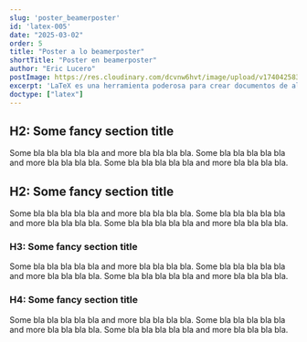 ```yaml
---
slug: 'poster_beamerposter'
id: 'latex-005'
date: "2025-03-02"
order: 5
title: "Poster a lo beamerposter"
shortTitle: "Poster en beamerposter"
author: "Eric Lucero"
postImage: https://res.cloudinary.com/dcvnw6hvt/image/upload/v1740425837/elCronopio/IMG_0038_hsy3i9.jpg
excerpt: 'LaTeX es una herramienta poderosa para crear documentos de alta calidad, especialmente en el ámbito académico y técnico. Aprende a crear tu primer documento y descubre las ventajas de usar LaTeX para el control preciso del formato, las fórmulas'
doctype: ["latex"]
---
```


## H2: Some fancy section title
Some bla bla bla bla bla and more bla bla bla bla.
Some bla bla bla bla bla and more bla bla bla bla.
Some bla bla bla bla bla and more bla bla bla bla.
## H2: Some fancy section title
Some bla bla bla bla bla and more bla bla bla bla.
Some bla bla bla bla bla and more bla bla bla bla.
Some bla bla bla bla bla and more bla bla bla bla.
### H3: Some fancy section title
Some bla bla bla bla bla and more bla bla bla bla.
Some bla bla bla bla bla and more bla bla bla bla.
Some bla bla bla bla bla and more bla bla bla bla.
### H4: Some fancy section title
Some bla bla bla bla bla and more bla bla bla bla.
Some bla bla bla bla bla and more bla bla bla bla.
Some bla bla bla bla bla and more bla bla bla bla.
